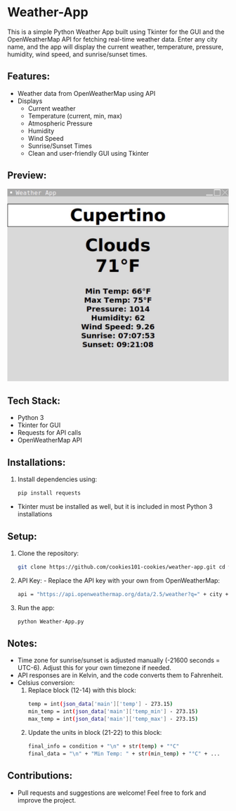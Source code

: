# Weather-App

This is a simple Python Weather App built using Tkinter for the GUI and the OpenWeatherMap API for fetching real-time weather data. Enter any city name, and the app will display the current weather, temperature, pressure, humidity, wind speed, and sunrise/sunset times.

## Features:

- Weather data from OpenWeatherMap using API
- Displays
  - Current weather
  - Temperature (current, min, max)
  - Atmospheric Pressure
  - Humidity
  - Wind Speed
  - Sunrise/Sunset Times
  - Clean and user-friendly GUI using Tkinter

## Preview:

![Weather App Screenshot](IMG_0073.png)

## Tech Stack:

  - Python 3
  - Tkinter for GUI
  - Requests for API calls
  - OpenWeatherMap API

## Installations:

  1. Install dependencies using:
     ```bash
     pip install requests
  - Tkinter must be installed as well, but it is included in most Python 3 installations

## Setup:

  1. Clone the repository:
     ```bash
     git clone https://github.com/cookies101-cookies/weather-app.git cd weather-app

  2. API Key:
    - Replace the API key with your own from OpenWeatherMap:
      ```bash
      api = "https://api.openweathermap.org/data/2.5/weather?q=" + city + "&appid=YOUR_API_KEY"

  3. Run the app:
     ```bash
     python Weather-App.py

## Notes:

- Time zone for sunrise/sunset is adjusted manually (-21600 seconds = UTC-6). Adjust this for your own timezone if needed.
- API responses are in Kelvin, and the code converts them to Fahrenheit.
- Celsius conversion:
  1. Replace block (12-14) with this block:
     ```bash
     temp = int(json_data['main']['temp'] - 273.15)
     min_temp = int(json_data['main']['temp_min'] - 273.15)
     max_temp = int(json_data['main']['temp_max'] - 273.15)

  2. Update the units in block (21-22) to this block:
     ```bash
     final_info = condition + "\n" + str(temp) + "°C"
     final_data = "\n" + "Min Temp: " + str(min_temp) + "°C" + ...

## Contributions:

- Pull requests and suggestions are welcome! Feel free to fork and improve the project.






